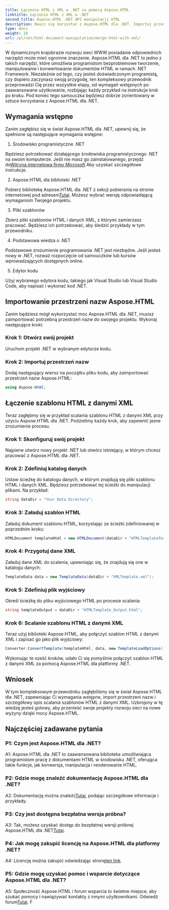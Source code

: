 ```yaml
---
title: Łączenie HTML z XML w .NET za pomocą Aspose.HTML
linktitle: Łączenie HTML z XML w .NET
second_title: Aspose.HTML .NET API manipulacji HTML
description: Naucz się korzystać z Aspose.HTML dla .NET. Importuj przestrzenie nazw, scalaj HTML z XML i rozwijaj swoje umiejętności tworzenia stron internetowych dzięki temu kompleksowemu przewodnikowi.
type: docs
weight: 18
url: /pl/net/html-document-manipulation/merge-html-with-xml/
---
```


W dynamicznym krajobrazie rozwoju sieci WWW posiadanie odpowiednich narzędzi może mieć ogromne znaczenie. Aspose.HTML dla .NET to jedno z takich narzędzi, które umożliwia programistom bezproblemowe tworzenie, manipulowanie i konwertowanie dokumentów HTML w ramach .NET Framework. Niezależnie od tego, czy jesteś doświadczonym programistą, czy dopiero zaczynasz swoją przygodę, ten kompleksowy przewodnik przeprowadzi Cię przez wszystkie etapy, od wymagań wstępnych po zaawansowane użytkowanie, rozbijając każdy przykład na instrukcje krok po kroku. Pod koniec tego samouczka będziesz dobrze zorientowany w sztuce korzystania z Aspose.HTML dla .NET.

## Wymagania wstępne

Zanim zagłębisz się w świat Aspose.HTML dla .NET, upewnij się, że spełnione są następujące wymagania wstępne:

1. Środowisko programistyczne .NET

Będziesz potrzebować działającego środowiska programistycznego .NET na swoim komputerze. Jeśli nie masz go zainstalowanego, przejdź do[Witryna internetowa firmy Microsoft](https://docs.microsoft.com/en-us/dotnet/core/install/) Aby uzyskać szczegółowe instrukcje.

2. Aspose.HTML dla biblioteki .NET

 Pobierz bibliotekę Aspose.HTML dla .NET z sekcji pobierania na stronie internetowej pod adresem[Tutaj](https://releases.aspose.com/html/net/). Możesz wybrać wersję odpowiadającą wymaganiom Twojego projektu.

3. Pliki szablonów

Zbierz pliki szablonów HTML i danych XML, z którymi zamierzasz pracować. Będziesz ich potrzebować, aby śledzić przykłady w tym przewodniku.

4. Podstawowa wiedza o .NET

Podstawowe zrozumienie programowania .NET jest niezbędne. Jeśli jesteś nowy w .NET, rozważ rozpoczęcie od samouczków lub kursów wprowadzających dostępnych online.

5. Edytor kodu

Użyj wybranego edytora kodu, takiego jak Visual Studio lub Visual Studio Code, aby napisać i wykonać kod .NET.

## Importowanie przestrzeni nazw Aspose.HTML

Zanim będziesz mógł wykorzystać moc Aspose.HTML dla .NET, musisz zaimportować potrzebną przestrzeń nazw do swojego projektu. Wykonaj następujące kroki:

### Krok 1: Otwórz swój projekt

Uruchom projekt .NET w wybranym edytorze kodu.

### Krok 2: Importuj przestrzeń nazw

Dodaj następujący wiersz na początku pliku kodu, aby zaimportować przestrzeń nazw Aspose.HTML:

```csharp
using Aspose.Html;
```

## Łączenie szablonu HTML z danymi XML

Teraz zagłębmy się w przykład scalania szablonu HTML z danymi XML przy użyciu Aspose.HTML dla .NET. Podzielimy każdy krok, aby zapewnić jasne zrozumienie procesu.

### Krok 1: Skonfiguruj swój projekt

Najpierw utwórz nowy projekt .NET lub otwórz istniejący, w którym chcesz pracować z Aspose.HTML dla .NET.

### Krok 2: Zdefiniuj katalog danych

Ustaw ścieżkę do katalogu danych, w którym znajdują się pliki szablonu HTML i danych XML. Będziesz potrzebować tej ścieżki do manipulacji plikami. Na przykład:

```csharp
string dataDir = "Your Data Directory";
```

### Krok 3: Załaduj szablon HTML

Załaduj dokument szablonu HTML, korzystając ze ścieżki zdefiniowanej w poprzednim kroku:

```csharp
HTMLDocument templateHtml = new HTMLDocument(dataDir + "HTMLTemplateforXML.html");
```

### Krok 4: Przygotuj dane XML

Załaduj dane XML do scalenia, upewniając się, że znajdują się one w katalogu danych:

```csharp
TemplateData data = new TemplateData(dataDir + "XMLTemplate.xml");
```

### Krok 5: Zdefiniuj plik wyjściowy

Określ ścieżkę do pliku wyjściowego HTML po procesie scalania:

```csharp
string templateOutput = dataDir + "HTMLTemplate_Output.html";
```

### Krok 6: Scalanie szablonu HTML z danymi XML

Teraz użyj biblioteki Aspose.HTML, aby połączyć szablon HTML z danymi XML i zapisać go jako plik wyjściowy:

```csharp
Converter.ConvertTemplate(templateHtml, data, new TemplateLoadOptions(), templateOutput);
```

Wykonując te sześć kroków, udało Ci się pomyślnie połączyć szablon HTML z danymi XML za pomocą Aspose.HTML dla platformy .NET.

## Wniosek

W tym kompleksowym przewodniku zagłębiliśmy się w świat Aspose.HTML dla .NET, zapewniając Ci wymagania wstępne, import przestrzeni nazw i szczegółowy opis scalania szablonów HTML z danymi XML. Uzbrojony w tę wiedzę jesteś gotowy, aby przenieść swoje projekty rozwoju sieci na nowe wyżyny dzięki mocy Aspose.HTML.

## Najczęściej zadawane pytania

### P1: Czym jest Aspose.HTML dla .NET?

A1: Aspose.HTML dla .NET to zaawansowana biblioteka umożliwiająca programistom pracę z dokumentami HTML w środowisku .NET, oferująca takie funkcje, jak konwersja, manipulacja i renderowanie HTML.

### P2: Gdzie mogę znaleźć dokumentację Aspose.HTML dla .NET?

 A2: Dokumentację można znaleźć[Tutaj](https://reference.aspose.com/html/net/), podając szczegółowe informacje i przykłady.

### P3: Czy jest dostępna bezpłatna wersja próbna?

 A3: Tak, możesz uzyskać dostęp do bezpłatnej wersji próbnej Aspose.HTML dla .NET[Tutaj](https://releases.aspose.com/).

### P4: Jak mogę zakupić licencję na Aspose.HTML dla platformy .NET?

 A4: Licencję można zakupić odwiedzając stronę[ten link](https://purchase.aspose.com/buy).

### P5: Gdzie mogę uzyskać pomoc i wsparcie dotyczące Aspose.HTML dla .NET?

 A5: Społeczność Aspose.HTML i forum wsparcia to świetne miejsce, aby szukać pomocy i nawiązywać kontakty z innymi użytkownikami. Odwiedź forum[Tutaj](https://forum.aspose.com/).
F